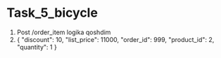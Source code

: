 # Task_5_bicycle

1. Post /order_item  logika qoshdim 
2. {
  "discount": 10,
  "list_price": 11000,
  "order_id": 999,
  "product_id": 2,
  "quantity": 1
}
